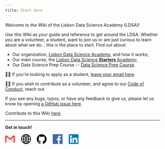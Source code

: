 ```yaml
---
title: Start here
---
```


Welcome to the Wiki of the Lisbon Data Science Academy (LDSA)!

Use this Wiki as your guide and reference to get around the LDSA. Whether you are a volunteer, a student, want to join us or are just curious to learn about what we do... this is the place to start. Find out about:
- Our organization, [Lisbon Data Science Academy](), and how it works;
- Our main course, the [Lisbon Data Science **Starters** Academy]();
- Our Data Science Prep Course -- [Data Science Prep Course]().

🧑‍🎓 If you're looking to apply as a student, [leave your email here](https://www.lisbondatascience.org/).

🤝🙋 If you wish to contribute as a volunteer, and agree to our [Code of Conduct](General/Code-of-Conduct), reach out.

If you see any bugs, typos, or have any feedback to give us, please let us know by opening [a GitHub issue here](https://github.com/LDSSA/wiki/issues/new).

Contribute to this Wiki [here](https://github.com/LDSSA/wiki/).



---
**Get in touch!**

[<img alt="gmail" src="images/gmail.png"/>](mailto:info@lisbondatascience.org) &nbsp; &nbsp; [<img alt="website" src="images/globe.png"/>](https://www.lisbondatascience.org/) &nbsp; &nbsp; [<img alt="linkedin" src="images/github.png"/>](https://github.com/LDSSA) &nbsp; &nbsp; [<img alt="facebook" src="images/facebook.png"/>](https://www.facebook.com/LisbonDataScience/) &nbsp; &nbsp; [<img alt="linkedin" src="images/linkedin.png"/>](https://www.linkedin.com/company/lisbondatascience/)